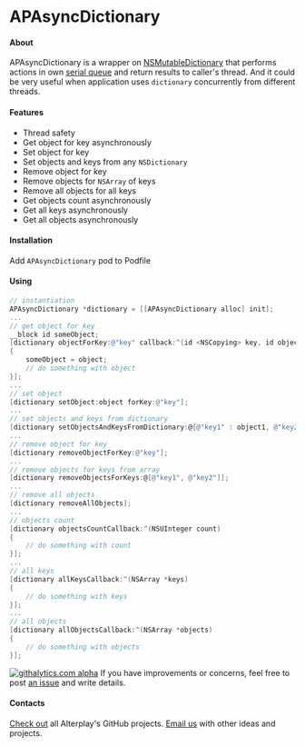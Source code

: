 APAsyncDictionary
============

#### About
APAsyncDictionary is a wrapper on [NSMutableDictionary](https://developer.apple.com/library/mac/documentation/Cocoa/Reference/Foundation/Classes/NSMutableDictionary_Class/Reference/Reference.html) that performs actions in own [serial queue](https://developer.apple.com/library/ios/documentation/General/Conceptual/ConcurrencyProgrammingGuide/OperationQueues/OperationQueues.html) and return results to caller's thread. And it could be very useful when application uses `dictionary` concurrently from different threads.

#### Features
* Thread safety
* Get object for key asynchronously
* Set object for key
* Set objects and keys from any `NSDictionary`
* Remove object for key
* Remove objects for `NSArray` of keys
* Remove all objects for all keys
* Get objects count asynchronously
* Get all keys asynchronously
* Get all objects asynchronously

#### Installation
Add `APAsyncDictionary` pod to Podfile

#### Using

```objective-c
// instantiation
APAsyncDictionary *dictionary = [[APAsyncDictionary alloc] init];
...
// get object for key
__block id someObject;
[dictionary objectForKey:@"key" callback:^(id <NSCopying> key, id object)
{
    someObject = object;
    // do something with object
}];
...
// set object
[dictionary setObject:object forKey:@"key"];
...
// set objects and keys from dictionary
[dictionary setObjectsAndKeysFromDictionary:@{@"key1" : object1, @"key2" : object2}];
...
// remove object for key
[dictionary removeObjectForKey:@"key"];
...
// remove objects for keys from array
[dictionary removeObjectsForKeys:@[@"key1", @"key2"]];
...
// remove all objects
[dictionary removeAllObjects];
...
// objects count
[dictionary objectsCountCallback:^(NSUInteger count)
{
    // do something with count    
}];
...
// all keys
[dictionary allKeysCallback:^(NSArray *keys)
{
    // do something with keys
}];
...
// all objects
[dictionary allObjectsCallback:^(NSArray *objects)
{
    // do something with objects
}];
```

[![githalytics.com alpha](https://cruel-carlota.pagodabox.com/6766cbe79673060fa2c0ec4291519ad0 "githalytics.com")](http://githalytics.com/Alterplay/APAsyncDictionary)
If you have improvements or concerns, feel free to post [an issue](https://github.com/Alterplay/APAsyncDictionary/issues) and write details.

#### Contacts

[Check out](https://github.com/Alterplay) all Alterplay's GitHub projects.
[Email us](mailto:hello@alterplay.com?subject=From%20GitHub%20APPhotolibrary) with other ideas and projects.
